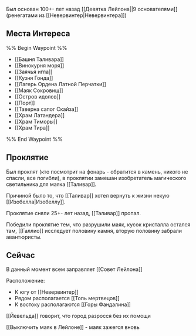 Был основан 100+- лет назад [[Девятка Лейлона||9 основателями]] (ренегатами из [[Невервинтер|Невервинтера]])

## Места Интереса

%% Begin Waypoint %%

- [[Башня Таливара]]
- [[Винокурня моря]]
- [[Заячья игла]]
- [[Кузня Гонда]]
- [[Лагерь Ордена Латной Перчатки]]
- [[Маяк Сокровищ]]
- [[Остров идолов]]
- [[Порт]]
- [[Таверна сапог Скайза]]
- [[Храм Латандера]]
- [[Храм Тиморы]]
- [[Храм Тира]]

%% End Waypoint %%

## Проклятие

Был проклят (кто посмотрит на фонарь - обратится в камень, никого не спасли, все погибли), в проклятии замешан изобретатель магического светильника для маяка [[Таливар]].

Причиной было то, что [[Таливар]] хотел вернуть к жизни некую [[Изобелла|Изобеллу]].

Проклятие сняли 25+- лет назад, [[Таливар]] пропал.

Победили проклятие тем, что разрушили маяк, кусок кристалла остался там, [[Галлио]] исследует половину камня, вторую половину забрали авантюристы.

## Сейчас

В данный момент всем заправляет [[Совет Лейлона]]

Расположение:

- К югу от [[Невервинтер]]
- Рядом располагается [[Топь мертвецов]]
- К востоку располагаются [[Горы Фандалина]]

[[Йевельда]] говорит, что город разросся без их помощи

[[Выключить маяк в Лейлоне]] - маяк зажегся вновь
